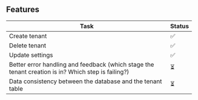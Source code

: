 ## Features

<table>
  <thead>
    <tr>
      <th>Task</th>
      <th>Status</th>
    </tr>
  </thead>
  <tbody>
    <tr>
      <td>Create tenant</td>
      <td>✅</td>
    </tr>
    <tr>
      <td>Delete tenant</td>
      <td>✅</td>
    </tr>
    <tr>
      <td>Update settings</td>
      <td>✅</td>
    </tr>
    <tr>
      <td>Better error handling and feedback (which stage the tenant creation is in? Which step is failing?)</td>
      <td>⏳</td>
    </tr>
    <tr>
      <td>Data consistency between the database and the tenant table</td>
      <td>⏳</td>
    </tr>
  </tbody>
</table>
